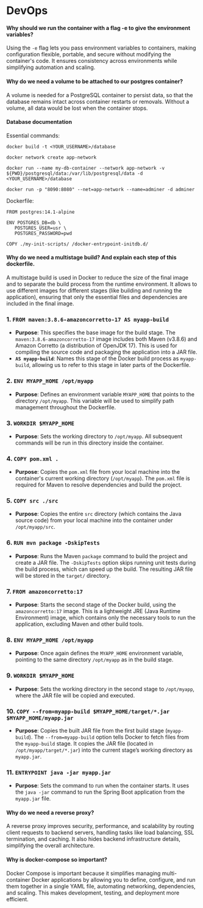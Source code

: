 # DevOps

#### Why should we run the container with a flag -e to give the environment variables?

Using the `-e` flag lets you pass environment variables to containers, making configuration flexible, portable, and secure without modifying the container's code. It ensures consistency across environments while simplifying automation and scaling.

#### Why do we need a volume to be attached to our postgres container?

A volume is needed for a PostgreSQL container to persist data, so that the database remains intact across container restarts or removals. Without a volume, all data would be lost when the container stops.

#### Database documentation

Essential commands: 

```docker build -t <YOUR_USERNAME>/database```

```docker network create app-network```

```docker run --name my-db-container --network app-network -v ${PWD}/postgresql/data:/var/lib/postgresql/data -d <YOUR_USERNAME>/database```

```docker run -p "8090:8080" --net=app-network --name=adminer -d adminer```

Dockerfile:
```
FROM postgres:14.1-alpine

ENV POSTGRES_DB=db \
   POSTGRES_USER=usr \
   POSTGRES_PASSWORD=pwd

COPY ./my-init-scripts/ /docker-entrypoint-initdb.d/
```

#### Why do we need a multistage build? And explain each step of this dockerfile.

A multistage build is used in Docker to reduce the size of the final image and to separate the build process from the runtime environment. It allows to use different images for different stages (like building and running the application), ensuring that only the essential files and dependencies are included in the final image.

### 1. `FROM maven:3.8.6-amazoncorretto-17 AS myapp-build`
- **Purpose**: This specifies the base image for the build stage. The `maven:3.8.6-amazoncorretto-17` image includes both Maven (v3.8.6) and Amazon Corretto (a distribution of OpenJDK 17). This is used for compiling the source code and packaging the application into a JAR file.
- **`AS myapp-build`**: Names this stage of the Docker build process as `myapp-build`, allowing us to refer to this stage in later parts of the Dockerfile.

### 2. `ENV MYAPP_HOME /opt/myapp`
- **Purpose**: Defines an environment variable `MYAPP_HOME` that points to the directory `/opt/myapp`. This variable will be used to simplify path management throughout the Dockerfile.

### 3. `WORKDIR $MYAPP_HOME`
- **Purpose**: Sets the working directory to `/opt/myapp`. All subsequent commands will be run in this directory inside the container.

### 4. `COPY pom.xml .`
- **Purpose**: Copies the `pom.xml` file from your local machine into the container's current working directory (`/opt/myapp`). The `pom.xml` file is required for Maven to resolve dependencies and build the project.

### 5. `COPY src ./src`
- **Purpose**: Copies the entire `src` directory (which contains the Java source code) from your local machine into the container under `/opt/myapp/src`.

### 6. `RUN mvn package -DskipTests`
- **Purpose**: Runs the Maven `package` command to build the project and create a JAR file. The `-DskipTests` option skips running unit tests during the build process, which can speed up the build. The resulting JAR file will be stored in the `target/` directory.

### 7. `FROM amazoncorretto:17`
- **Purpose**: Starts the second stage of the Docker build, using the `amazoncorretto:17` image. This is a lightweight JRE (Java Runtime Environment) image, which contains only the necessary tools to run the application, excluding Maven and other build tools.

### 8. `ENV MYAPP_HOME /opt/myapp`
- **Purpose**: Once again defines the `MYAPP_HOME` environment variable, pointing to the same directory `/opt/myapp` as in the build stage.

### 9. `WORKDIR $MYAPP_HOME`
- **Purpose**: Sets the working directory in the second stage to `/opt/myapp`, where the JAR file will be copied and executed.

### 10. `COPY --from=myapp-build $MYAPP_HOME/target/*.jar $MYAPP_HOME/myapp.jar`
- **Purpose**: Copies the built JAR file from the first build stage (`myapp-build`). The `--from=myapp-build` option tells Docker to fetch files from the `myapp-build` stage. It copies the JAR file (located in `/opt/myapp/target/*.jar`) into the current stage’s working directory as `myapp.jar`.

### 11. `ENTRYPOINT java -jar myapp.jar`
- **Purpose**: Sets the command to run when the container starts. It uses the `java -jar` command to run the Spring Boot application from the `myapp.jar` file.

#### Why do we need a reverse proxy?

A reverse proxy improves security, performance, and scalability by routing client requests to backend servers, handling tasks like load balancing, SSL termination, and caching. It also hides backend infrastructure details, simplifying the overall architecture.

#### Why is docker-compose so important?

Docker Compose is important because it simplifies managing multi-container Docker applications by allowing you to define, configure, and run them together in a single YAML file, automating networking, dependencies, and scaling. This makes development, testing, and deployment more efficient.

